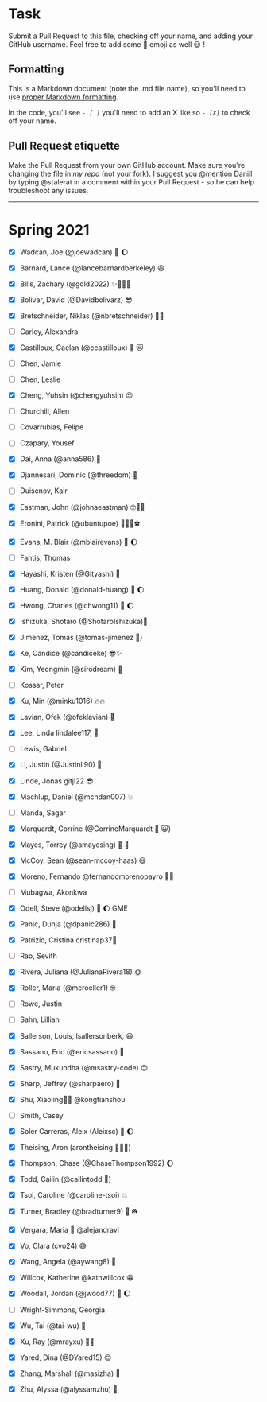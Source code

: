 # Task
Submit a Pull Request to this file, checking off your name, and adding your GitHub username. Feel free to add some :rocket: emoji as well :smiley: ! 

## Formatting
This is a Markdown document (note the .md file name), so you'll need to use [proper Markdown formatting](https://help.github.com/articles/basic-writing-and-formatting-syntax/#task-lists). 

In the code, you'll see *`- [ ]`* you'll need to add an X like so *`- [X]`* to check off your name.

## Pull Request etiquette
Make the Pull Request from your own GitHub account. Make sure you're changing the file in _my repo_ (not your fork). I suggest you @mention Daniil by typing @stalerat in a comment within your Pull Request - so he can help troubleshoot any issues.  

------------

# Spring 2021

- [X] Wadcan, Joe (@joewadcan) 🚀 🌔

- [X] Barnard, Lance (@lancebarnardberkeley) :smiley:

- [X] Bills, Zachary (@gold2022) ✨🐱‍👤👀

- [X] Bolivar, David (@Davidbolivarz) :sunglasses:

- [X] Bretschneider, Niklas (@nbretschneider) 🥺🥺

- [ ] Carley, Alexandra

- [X] Castilloux, Caelan (@ccastilloux) 🥑 😿

- [ ] Chen, Jamie

- [ ] Chen, Leslie

- [X] Cheng, Yuhsin (@chengyuhsin) :heart_eyes:

- [ ] Churchill, Allen

- [ ] Covarrubias, Felipe

- [ ] Czapary, Yousef

- [X] Dai, Anna (@anna586) :fox_face:

- [X] Djannesari, Dominic (@threedom) 🦾

- [ ] Duisenov, Kair

- [X] Eastman, John (@johnaeastman) 🤓👨‍💻

- [X] Eronini, Patrick (@ubuntupoe) 🙌🏿🤓⚽️

- [X] Evans, M. Blair (@mblairevans) 🚀 🌔

- [ ] Fantis, Thomas

- [X] Hayashi, Kristen (@Gityashi) 🧸

- [X] Huang, Donald (@donald-huang) 🚀 🌔

- [x] Hwong, Charles (@chwong11) 🚀 🌔

- [x] Ishizuka, Shotaro (@ShotaroIshizuka)🚀

- [X] Jimenez, Tomas (@tomas-jimenez 🐻)

- [X] Ke, Candice (@candiceke) 😎✨

- [X] Kim, Yeongmin (@sirodream) 🚀

- [ ] Kossar, Peter

- [X] Ku, Min (@minku1016) 🔥🔥

- [x] Lavian, Ofek (@ofeklavian) 🤠

- [X] Lee, Linda lindalee117,  🤡

- [ ] Lewis, Gabriel

- [X] Li, Justin (@Justinli90) 🚀

- [X] Linde, Jonas gitjl22 😎

- [x] Machlup, Daniel (@mchdan007) :collision:

- [ ] Manda, Sagar

- [X] Marquardt, Corrine (@CorrineMarquardt :nail_care: :smiley_cat:)

- [X] Mayes, Torrey (@amayesing) 🏀 📸

- [X] McCoy, Sean (@sean-mccoy-haas) :smiley:

- [X] Moreno, Fernando @fernandomorenopayro 💪🏻

- [ ] Mubagwa, Akonkwa

- [X] Odell, Steve (@odellsj) 🚀 🌔 GME

- [X] Panic, Dunja (@dpanic286) 🌴

- [x] Patrizio, Cristina cristinap37🚀

- [ ] Rao, Sevith

- [X] Rivera, Juliana (@JulianaRivera18) 🌞

- [X] Roller, Maria (@mcroeller1) 🤓

- [ ] Rowe, Justin

- [ ] Sahn, Lillian

- [x] Sallerson, Louis, lsallersonberk, :smiley:

- [x] Sassano, Eric (@ericsassano) 

- [X] Sastry, Mukundha (@msastry-code) 😊

- [X] Sharp, Jeffrey (@sharpaero) 🚀

- [x] Shu, Xiaoling🚀🚀 @kongtianshou

- [ ] Smith, Casey

- [X] Soler Carreras, Aleix (Aleixsc) 🚀 🌔

- [X] Theising, Aron (arontheising 💅💅💅)

- [x] Thompson, Chase (@ChaseThompson1992) 🌔

- [X] Todd, Cailin (@cailintodd 🚀)

- [X] Tsoi, Caroline (@caroline-tsoi) :boom:

- [X] Turner, Bradley (@bradturner9) 🚀 ☘️

- [X] Vergara, Maria 🐰 @alejandravl

- [x] Vo, Clara (cvo24) 😅

- [X] Wang, Angela (@aywang8) 🚀

- [X] Willcox, Katherine @kathwillcox 😁

- [X] Woodall, Jordan (@jwood77)  🚀 🌔

- [ ] Wright-Simmons, Georgia

- [x] Wu, Tai (@tai-wu) 🙏

- [X] Xu, Ray (@mrayxu) 🚀🚀

- [X] Yared, Dina (@DYared15) 😍

- [X] Zhang, Marshall (@masizha) :rocket:

- [x] Zhu, Alyssa (@alyssamzhu) 🚀

